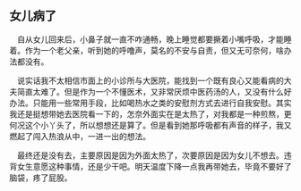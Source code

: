 ## 女儿病了

&ensp;&ensp;自从女儿回来后，小鼻子就一直不咋通畅，晚上睡觉都要撅着小嘴呼吸，才能睡着。作为一个老父亲，听到她的呼噜声，莫名的不安与自责，但又无可奈何，啥办法都没有。

&ensp;&ensp;说实话我不太相信市面上的小诊所与大医院，能找到一个既有良心又能看病的大夫简直太难了。但是作为一个不懂医术，又非常厌烦中医药汤的人，又没有什么好办法。只能用一些常用手段，比如喝热水之类的安慰剂方式去进行自我安慰。其实我还是挺想带她去医院看一下的，怎奈外面实在是太热了，对我都是一种煎熬，更何况这个小丫头了，所以想想还是算了。但是看到她那呼吸都有声音的样子，我又燃起了闯入热浪从中，一进一出的想法。

&ensp;&ensp;最终还是没有去，主要原因是因为外面太热了，次要原因是因为女儿不想去。违背女生意愿这种事情，还是少干吧。明天温度下降一点我再带她去，毕竟不要好了脑袋，疼了屁股。


